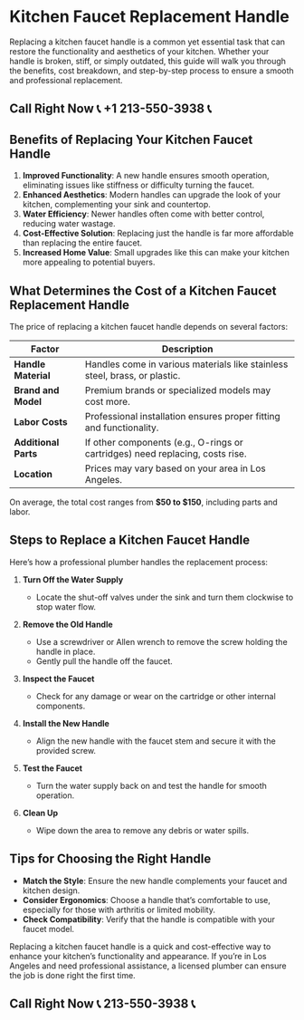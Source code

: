# Kitchen Faucet Replacement Handle

Replacing a kitchen faucet handle is a common yet essential task that can restore the functionality and aesthetics of your kitchen. Whether your handle is broken, stiff, or simply outdated, this guide will walk you through the benefits, cost breakdown, and step-by-step process to ensure a smooth and professional replacement.

## Call Right Now 📞 +1 213-550-3938 📞

## Benefits of Replacing Your Kitchen Faucet Handle  

1. **Improved Functionality**: A new handle ensures smooth operation, eliminating issues like stiffness or difficulty turning the faucet.  
2. **Enhanced Aesthetics**: Modern handles can upgrade the look of your kitchen, complementing your sink and countertop.  
3. **Water Efficiency**: Newer handles often come with better control, reducing water wastage.  
4. **Cost-Effective Solution**: Replacing just the handle is far more affordable than replacing the entire faucet.  
5. **Increased Home Value**: Small upgrades like this can make your kitchen more appealing to potential buyers.  

## What Determines the Cost of a Kitchen Faucet Replacement Handle  

The price of replacing a kitchen faucet handle depends on several factors:  

| **Factor**                | **Description**                                                                 |  
|---------------------------|-------------------------------------------------------------------------------|  
| **Handle Material**        | Handles come in various materials like stainless steel, brass, or plastic.    |  
| **Brand and Model**        | Premium brands or specialized models may cost more.                          |  
| **Labor Costs**            | Professional installation ensures proper fitting and functionality.           |  
| **Additional Parts**       | If other components (e.g., O-rings or cartridges) need replacing, costs rise. |  
| **Location**               | Prices may vary based on your area in Los Angeles.                            |  

On average, the total cost ranges from **$50 to $150**, including parts and labor.  

## Steps to Replace a Kitchen Faucet Handle  

Here’s how a professional plumber handles the replacement process:  

1. **Turn Off the Water Supply**  
   - Locate the shut-off valves under the sink and turn them clockwise to stop water flow.  

2. **Remove the Old Handle**  
   - Use a screwdriver or Allen wrench to remove the screw holding the handle in place.  
   - Gently pull the handle off the faucet.  

3. **Inspect the Faucet**  
   - Check for any damage or wear on the cartridge or other internal components.  

4. **Install the New Handle**  
   - Align the new handle with the faucet stem and secure it with the provided screw.  

5. **Test the Faucet**  
   - Turn the water supply back on and test the handle for smooth operation.  

6. **Clean Up**  
   - Wipe down the area to remove any debris or water spills.  

## Tips for Choosing the Right Handle  

- **Match the Style**: Ensure the new handle complements your faucet and kitchen design.  
- **Consider Ergonomics**: Choose a handle that’s comfortable to use, especially for those with arthritis or limited mobility.  
- **Check Compatibility**: Verify that the handle is compatible with your faucet model.  

Replacing a kitchen faucet handle is a quick and cost-effective way to enhance your kitchen’s functionality and appearance. If you’re in Los Angeles and need professional assistance, a licensed plumber can ensure the job is done right the first time.
## Call Right Now 📞 213-550-3938 📞
